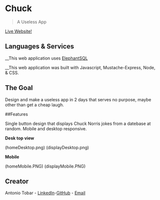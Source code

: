 # Chuck

> A Useless App

[Live Website!](https://immense-escarpment-98784.herokuapp.com)

## Languages & Services

__This web application uses [ElephantSQL](https://www.elephantsql.com/)

__This web application was built with Javascript, Mustache-Express, Node, & CSS.


## The Goal

Design and make a useless app in 2 days that serves no purpose, maybe other than get a cheap laugh.

##Features

Single button design that displays Chuck Norris jokes from a datebase at random. Mobile and desktop responsive.

__Desk top view__

(homeDesktop.png)
(displayDesktop.png)

__Mobile__

(homeMobile.PNG)
(displayMobile.PNG)

## Creator

Antonio Tobar - [LinkedIn](https://www.linkedin.com/in/antonio-tobar-dev/)-[GitHub](https://github.com/TonyTcode) - [Email](antonio.tobar.dev@gmail.com)
